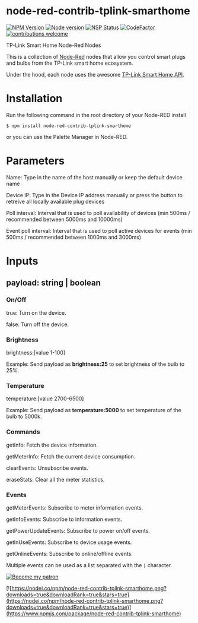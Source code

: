 # node-red-contrib-tplink-smarthome
[![NPM Version](https://img.shields.io/npm/v/node-red-contrib-tplink-smarthome.svg)](https://www.npmjs.com/package/node-red-contrib-tplink-smarthome) [![Node version](https://img.shields.io/node/v/node-red-contrib-tplink-smarthome.svg?style=flat)](http://nodejs.org/download/) [![NSP Status](https://nodesecurity.io/orgs/dope-pixels/projects/b96f60b2-693e-45ce-94ca-c7372a8494c9/badge)](https://nodesecurity.io/orgs/dope-pixels/projects/b96f60b2-693e-45ce-94ca-c7372a8494c9) [![CodeFactor](https://www.codefactor.io/repository/github/mental05/node-red-contrib-tplink-smarthome/badge)](https://www.codefactor.io/repository/github/mental05/node-red-contrib-tplink-smarthome) [![contributions welcome](https://img.shields.io/badge/contributions-welcome-brightgreen.svg?style=flat)](https://github.com/dwyl/esta/issues)

TP-Link Smart Home Node-Red Nodes

This is a collection of [Node-Red](https://nodered.org/) nodes that allow you control smart plugs and bulbs from the TP-Link smart home ecosystem.

Under the hood, each node uses the awesome [TP-Link Smart Home API](https://github.com/plasticrake/tplink-smarthome-api).

# Installation

Run the following command in the root directory of your Node-RED install

`$ npm install node-red-contrib-tplink-smarthome`

or you can use the Palette Manager in Node-RED.

# Parameters

Name: Type in the name of the host manually or keep the default device name

Device IP: Type in the Device IP address manually or press the button to retreive all locally available plug devices

Poll interval: Interval that is used to poll availability of devices (min 500ms / recommended between 5000ms and 10000ms)

Event poll interval: Interval that is used to poll active devices for events (min 500ms / recommended between 1000ms and 3000ms)

# Inputs

## payload: string | boolean

### On/Off

true: Turn on the device.

false: Turn off the device.

### Brightness

brightness:[value 1-100]

Example: Send payload as **brightness:25** to set brightness of the bulb to 25%.

### Temperature

temperature:[value 2700-6500]

Example: Send payload as **temperature:5000** to set temperature of the bulb to 5000k.

### Commands

getInfo: Fetch the device information.

getMeterInfo: Fetch the current device consumption.

clearEvents: Unsubscribe events.

eraseStats: Clear all the meter statistics.

### Events

getMeterEvents: Subscribe to meter information events.

getInfoEvents: Subscribe to information events.

getPowerUpdateEvents: Subscribe to power on/off events.

getInUseEvents: Subscribe to device usage events.

getOnlineEvents: Subscribe to online/offline events.

Multiple events can be used as a list separated with the `|` character.

[![Become my patron](https://1.bp.blogspot.com/-8wJyelI5hlY/WjQR18_mwzI/AAAAAAAAE2Q/Y2OBQZCO8BMq_s5Om_YFhRUDQDonAdJxQCLcBGAs/s320/Patreon-Logo.png "Become my patron")](https://www.patreon.com/felixls)

[![https://nodei.co/npm/node-red-contrib-tplink-smarthome.png?downloads=true&downloadRank=true&stars=true](https://nodei.co/npm/node-red-contrib-tplink-smarthome.png?downloads=true&downloadRank=true&stars=true)](https://www.npmjs.com/package/node-red-contrib-tplink-smarthome)
